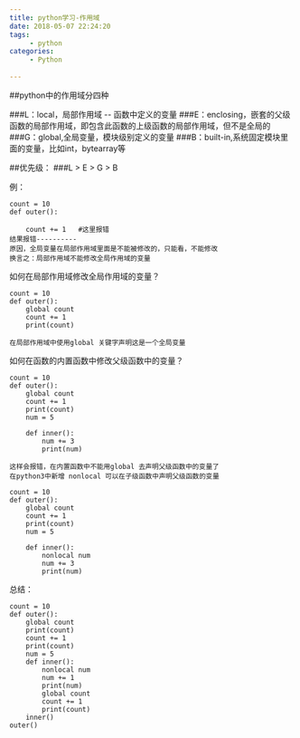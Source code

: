 ```yaml
---
title: python学习-作用域
date: 2018-05-07 22:24:20
tags: 
     - python
categories: 
     - Python
     
---
```

##python中的作用域分四种

###L：local，局部作用域  -- 函数中定义的变量
###E：enclosing，嵌套的父级函数的局部作用域，即包含此函数的上级函数的局部作用域，但不是全局的
###G：global,全局变量，模块级别定义的变量
###B：built-in,系统固定模块里面的变量，比如int，bytearray等

##优先级：
###L > E > G > B


例：

	count = 10
	def outer():
		
		count += 1   #这里报错
	结果报错----------
	原因，全局变量在局部作用域里面是不能被修改的，只能看，不能修改
	换言之：局部作用域不能修改全局作用域的变量

如何在局部作用域修改全局作用域的变量？

	count = 10
	def outer():
		global count
		count += 1
		print(count)
	
	在局部作用域中使用global 关键字声明这是一个全局变量

如何在函数的内置函数中修改父级函数中的变量？

	count = 10
	def outer():
		global count
		count += 1
		print(count)
		num = 5

		def inner():
			num += 3
			print(num)

	这样会报错，在内置函数中不能用global 去声明父级函数中的变量了
	在python3中新增 nonlocal 可以在子级函数中声明父级函数的变量

	count = 10
	def outer():
		global count
		count += 1
		print(count)
		num = 5

		def inner():
			nonlocal num
			num += 3
			print(num)

总结：

	count = 10
	def outer():
	    global count
	    print(count)
	    count += 1
	    print(count)
	    num = 5
	    def inner():
	        nonlocal num
	        num += 1
	        print(num)
	        global count
	        count += 1
	        print(count)
	    inner()
	outer()